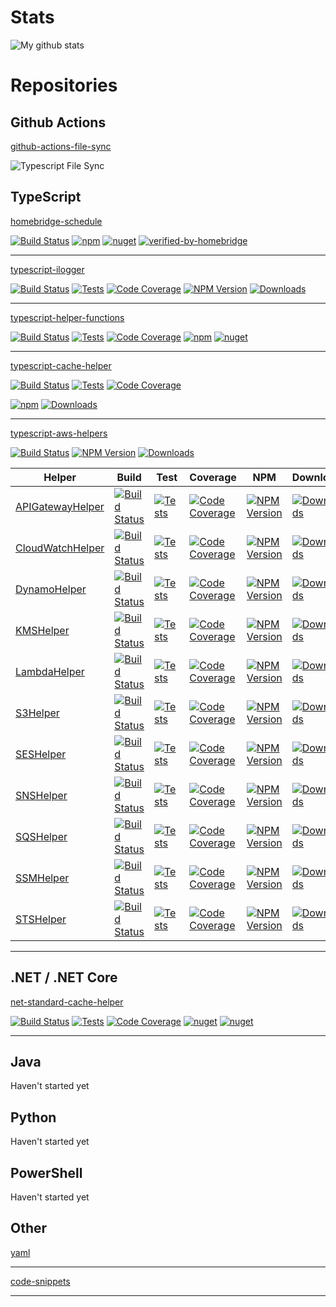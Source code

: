# Stats
![My github stats](https://github-readme-stats.vercel.app/api?username=kbrashears5&show_icons=true)

# Repositories
## Github Actions
[github-actions-file-sync](https://github.com/kbrashears5/github-action-file-sync)

![Typescript File Sync](https://github.com/kbrashears5/github-actions/workflows/Typescript%20File%20Sync/badge.svg)

## TypeScript
[homebridge-schedule](https://github.com/kbrashears5/homebridge-schedule)

[![Build Status](https://dev.azure.com/kbrashears5/github/_apis/build/status/kbrashears5.homebridge-schedule?branchName=master)](https://dev.azure.com/kbrashears5/github/_build/latest?definitionId=7&branchName=master)
[![npm](https://img.shields.io/npm/v/homebridge-schedule)](https://img.shields.io/npm/v/homebridge-schedule)
[![nuget](https://img.shields.io/npm/dt/homebridge-schedule)](https://img.shields.io/npm/dt/homebridge-schedule)
[![verified-by-homebridge](https://badgen.net/badge/homebridge/verified/purple)](https://github.com/homebridge/homebridge/wiki/Verified-Plugins)

---
[typescript-ilogger](https://github.com/kbrashears5/typescript-ilogger)

[![Build Status](https://dev.azure.com/kbrashears5/github/_apis/build/status/kbrashears5.typescript-ilogger?branchName=master)](https://dev.azure.com/kbrashears5/github/_build/latest?definitionId=8&branchName=master)
[![Tests](https://img.shields.io/azure-devops/tests/kbrashears5/github/8)](https://img.shields.io/azure-devops/tests/kbrashears5/github/8)
[![Code Coverage](https://img.shields.io/azure-devops/coverage/kbrashears5/github/8)](https://img.shields.io/azure-devops/coverage/kbrashears5/github/8)
[![NPM Version](https://img.shields.io/npm/v/typescript-ilogger)](https://img.shields.io/npm/v/typescript-ilogger)
[![Downloads](https://img.shields.io/npm/dt/typescript-ilogger)](https://img.shields.io/npm/dt/typescript-ilogger)

---
[typescript-helper-functions](https://github.com/kbrashears5/typescript-helper-functions)

[![Build Status](https://dev.azure.com/kbrashears5/github/_apis/build/status/kbrashears5.typescript-helper-functions?branchName=master)](https://dev.azure.com/kbrashears5/github/_build/latest?definitionId=9&branchName=master)
[![Tests](https://img.shields.io/azure-devops/tests/kbrashears5/github/9)](https://img.shields.io/azure-devops/tests/kbrashears5/github/9)
[![Code Coverage](https://img.shields.io/azure-devops/coverage/kbrashears5/github/9)](https://img.shields.io/azure-devops/coverage/kbrashears5/github/9)
[![npm](https://img.shields.io/npm/v/typescript-helper-functions)](https://img.shields.io/npm/v/typescript-helper-functions)
[![nuget](https://img.shields.io/npm/dt/typescript-helper-functions)](https://img.shields.io/npm/dt/typescript-helper-functions)

---

[typescript-cache-helper](https://github.com/kbrashears5/typescript-cache-helper)

[![Build Status](https://dev.azure.com/kbrashears5/github/_apis/build/status/kbrashears5.typescript-cache-helper?branchName=master)](https://dev.azure.com/kbrashears5/github/_build/latest?definitionId=24&branchName=master)
[![Tests](https://img.shields.io/azure-devops/tests/kbrashears5/github/24)](https://img.shields.io/azure-devops/tests/kbrashears5/github/24)
[![Code Coverage](https://img.shields.io/azure-devops/coverage/kbrashears5/github/24)](https://img.shields.io/azure-devops/coverage/kbrashears5/github/24)

[![npm](https://img.shields.io/npm/v/typescript-cache-helper)](https://img.shields.io/npm/v/typescript-cache-helper)
[![Downloads](https://img.shields.io/npm/dt/typescript-cache-helper)](https://img.shields.io/npm/dt/typescript-cache-helper)

---
[typescript-aws-helpers](https://github.com/kbrashears5/typescript-aws-helpers)

[![Build Status](https://dev.azure.com/kbrashears5/github/_apis/build/status/kbrashears5.typescript-aws-helpers?branchName=master)](https://dev.azure.com/kbrashears5/github/_build/latest?definitionId=21&branchName=master)
[![NPM Version](https://img.shields.io/npm/v/typescript-aws-helpers)](https://img.shields.io/npm/v/typescript-aws-helpers)
[![Downloads](https://img.shields.io/npm/dt/typescript-aws-helpers)](https://img.shields.io/npm/dt/typescript-aws-helpers)

| Helper | Build | Test | Coverage | NPM | Downloads |
| --- | --- | --- | --- | --- | --- |
| [APIGatewayHelper](https://github.com/kbrashears5/typescript-aws-apigateway-helper) | [![Build Status](https://dev.azure.com/kbrashears5/github/_apis/build/status/kbrashears5.typescript-aws-apigateway-helper?branchName=master)](https://dev.azure.com/kbrashears5/github/_build/latest?definitionId=20&branchName=master) | [![Tests](https://img.shields.io/azure-devops/tests/kbrashears5/github/20)](https://img.shields.io/azure-devops/tests/kbrashears5/github/20) | [![Code Coverage](https://img.shields.io/azure-devops/coverage/kbrashears5/github/20)](https://img.shields.io/azure-devops/coverage/kbrashears5/github/20) | [![NPM Version](https://img.shields.io/npm/v/typescript-aws-apigateway-helper)](https://img.shields.io/npm/v/typescript-aws-apigateway-helper) | [![Downloads](https://img.shields.io/npm/dt/typescript-aws-apigateway-helper)](https://img.shields.io/npm/dt/typescript-aws-apigateway-helper) |
| [CloudWatchHelper](https://github.com/kbrashears5/typescript-aws-cloudwatch-helper) | [![Build Status](https://dev.azure.com/kbrashears5/github/_apis/build/status/kbrashears5.typescript-aws-cloudwatch-helper?branchName=master)](https://dev.azure.com/kbrashears5/github/_build/latest?definitionId=17&branchName=master) | [![Tests](https://img.shields.io/azure-devops/tests/kbrashears5/github/17)](https://img.shields.io/azure-devops/tests/kbrashears5/github/17) | [![Code Coverage](https://img.shields.io/azure-devops/coverage/kbrashears5/github/17)](https://img.shields.io/azure-devops/coverage/kbrashears5/github/17) | [![NPM Version](https://img.shields.io/npm/v/typescript-aws-cloudwatch-helper)](https://img.shields.io/npm/v/typescript-aws-cloudwatch-helper) | [![Downloads](https://img.shields.io/npm/dt/typescript-aws-cloudwatch-helper)](https://img.shields.io/npm/dt/typescript-aws-cloudwatch-helper) |
| [DynamoHelper](https://github.com/kbrashears5/typescript-aws-dynamo-helper) | [![Build Status](https://dev.azure.com/kbrashears5/github/_apis/build/status/kbrashears5.typescript-aws-dynamo-helper?branchName=master)](https://dev.azure.com/kbrashears5/github/_build/latest?definitionId=14&branchName=master) | [![Tests](https://img.shields.io/azure-devops/tests/kbrashears5/github/14)](https://img.shields.io/azure-devops/tests/kbrashears5/github/14) | [![Code Coverage](https://img.shields.io/azure-devops/coverage/kbrashears5/github/14)](https://img.shields.io/azure-devops/coverage/kbrashears5/github/14) | [![NPM Version](https://img.shields.io/npm/v/typescript-aws-dynamo-helper)](https://img.shields.io/npm/v/typescript-aws-dynamo-helper) | [![Downloads](https://img.shields.io/npm/dt/typescript-aws-dynamo-helper)](https://img.shields.io/npm/dt/typescript-aws-dynamo-helper) |
| [KMSHelper](https://github.com/kbrashears5/typescript-aws-kms-helper) | [![Build Status](https://dev.azure.com/kbrashears5/github/_apis/build/status/kbrashears5.typescript-aws-kms-helper?branchName=master)](https://dev.azure.com/kbrashears5/github/_build/latest?definitionId=15&branchName=master) | [![Tests](https://img.shields.io/azure-devops/tests/kbrashears5/github/15)](https://img.shields.io/azure-devops/tests/kbrashears5/github/15) | [![Code Coverage](https://img.shields.io/azure-devops/coverage/kbrashears5/github/15)](https://img.shields.io/azure-devops/coverage/kbrashears5/github/15) | [![NPM Version](https://img.shields.io/npm/v/typescript-aws-kms-helper)](https://img.shields.io/npm/v/typescript-aws-kms-helper) | [![Downloads](https://img.shields.io/npm/dt/typescript-aws-kms-helper)](https://img.shields.io/npm/dt/typescript-aws-kms-helper) |
| [LambdaHelper](https://github.com/kbrashears5/typescript-aws-lambda-helper) | [![Build Status](https://dev.azure.com/kbrashears5/github/_apis/build/status/kbrashears5.typescript-aws-lambda-helper?branchName=master)](https://dev.azure.com/kbrashears5/github/_build/latest?definitionId=16&branchName=master) | [![Tests](https://img.shields.io/azure-devops/tests/kbrashears5/github/16)](https://img.shields.io/azure-devops/tests/kbrashears5/github/16) | [![Code Coverage](https://img.shields.io/azure-devops/coverage/kbrashears5/github/16)](https://img.shields.io/azure-devops/coverage/kbrashears5/github/16) | [![NPM Version](https://img.shields.io/npm/v/typescript-aws-lambda-helper)](https://img.shields.io/npm/v/typescript-aws-lambda-helper) | [![Downloads](https://img.shields.io/npm/dt/typescript-aws-lambda-helper)](https://img.shields.io/npm/dt/typescript-aws-lambda-helper) |
| [S3Helper](https://github.com/kbrashears5/typescript-aws-s3-helper) | [![Build Status](https://dev.azure.com/kbrashears5/github/_apis/build/status/kbrashears5.typescript-aws-s3-helper?branchName=master)](https://dev.azure.com/kbrashears5/github/_build/latest?definitionId=10&branchName=master) | [![Tests](https://img.shields.io/azure-devops/tests/kbrashears5/github/10)](https://img.shields.io/azure-devops/tests/kbrashears5/github/10) | [![Code Coverage](https://img.shields.io/azure-devops/coverage/kbrashears5/github/10)](https://img.shields.io/azure-devops/coverage/kbrashears5/github/10) | [![NPM Version](https://img.shields.io/npm/v/typescript-aws-s3-helper)](https://img.shields.io/npm/v/typescript-aws-s3-helper) | [![Downloads](https://img.shields.io/npm/dt/typescript-aws-s3-helper)](https://img.shields.io/npm/dt/typescript-aws-s3-helper) |
| [SESHelper](https://github.com/kbrashears5/typescript-aws-ses-helper) | [![Build Status](https://dev.azure.com/kbrashears5/github/_apis/build/status/kbrashears5.typescript-aws-ses-helper?branchName=master)](https://dev.azure.com/kbrashears5/github/_build/latest?definitionId=23&branchName=master) | [![Tests](https://img.shields.io/azure-devops/tests/kbrashears5/github/23)](https://img.shields.io/azure-devops/tests/kbrashears5/github/23) | [![Code Coverage](https://img.shields.io/azure-devops/coverage/kbrashears5/github/23)](https://img.shields.io/azure-devops/coverage/kbrashears5/github/23) | [![NPM Version](https://img.shields.io/npm/v/typescript-aws-ses-helper)](https://img.shields.io/npm/v/typescript-aws-ses-helper) | [![Downloads](https://img.shields.io/npm/dt/typescript-aws-ses-helper)](https://img.shields.io/npm/dt/typescript-aws-ses-helper) |
| [SNSHelper](https://github.com/kbrashears5/typescript-aws-sns-helper) | [![Build Status](https://dev.azure.com/kbrashears5/github/_apis/build/status/kbrashears5.typescript-aws-sns-helper?branchName=master)](https://dev.azure.com/kbrashears5/github/_build/latest?definitionId=12&branchName=master) | [![Tests](https://img.shields.io/azure-devops/tests/kbrashears5/github/12)](https://img.shields.io/azure-devops/tests/kbrashears5/github/12) | [![Code Coverage](https://img.shields.io/azure-devops/coverage/kbrashears5/github/12)](https://img.shields.io/azure-devops/coverage/kbrashears5/github/12) | [![NPM Version](https://img.shields.io/npm/v/typescript-aws-sns-helper)](https://img.shields.io/npm/v/typescript-aws-sns-helper) | [![Downloads](https://img.shields.io/npm/dt/typescript-aws-sns-helper)](https://img.shields.io/npm/dt/typescript-aws-sns-helper)
| [SQSHelper](https://github.com/kbrashears5/typescript-aws-sqs-helper) | [![Build Status](https://dev.azure.com/kbrashears5/github/_apis/build/status/kbrashears5.typescript-aws-sqs-helper?branchName=master)](https://dev.azure.com/kbrashears5/github/_build/latest?definitionId=11&branchName=master) | [![Tests](https://img.shields.io/azure-devops/tests/kbrashears5/github/11)](https://img.shields.io/azure-devops/tests/kbrashears5/github/11) | [![Code Coverage](https://img.shields.io/azure-devops/coverage/kbrashears5/github/11)](https://img.shields.io/azure-devops/coverage/kbrashears5/github/11) | [![NPM Version](https://img.shields.io/npm/v/typescript-aws-sqs-helper)](https://img.shields.io/npm/v/typescript-aws-sqs-helper) | [![Downloads](https://img.shields.io/npm/dt/typescript-aws-sqs-helper)](https://img.shields.io/npm/dt/typescript-aws-sqs-helper)
| [SSMHelper](https://github.com/kbrashears5/typescript-aws-ssm-helper) | [![Build Status](https://dev.azure.com/kbrashears5/github/_apis/build/status/kbrashears5.typescript-aws-ssm-helper?branchName=master)](https://dev.azure.com/kbrashears5/github/_build/latest?definitionId=18&branchName=master) | [![Tests](https://img.shields.io/azure-devops/tests/kbrashears5/github/18)](https://img.shields.io/azure-devops/tests/kbrashears5/github/18) | [![Code Coverage](https://img.shields.io/azure-devops/coverage/kbrashears5/github/18)](https://img.shields.io/azure-devops/coverage/kbrashears5/github/18) | [![NPM Version](https://img.shields.io/npm/v/typescript-aws-ssm-helper)](https://img.shields.io/npm/v/typescript-aws-ssm-helper) | [![Downloads](https://img.shields.io/npm/dt/typescript-aws-ssm-helper)](https://img.shields.io/npm/dt/typescript-aws-ssm-helper) |
| [STSHelper](https://github.com/kbrashears5/typescript-aws-sts-helper) | [![Build Status](https://dev.azure.com/kbrashears5/github/_apis/build/status/kbrashears5.typescript-aws-sts-helper?branchName=master)](https://dev.azure.com/kbrashears5/github/_build/latest?definitionId=19&branchName=master) | [![Tests](https://img.shields.io/azure-devops/tests/kbrashears5/github/19)](https://img.shields.io/azure-devops/tests/kbrashears5/github/19) | [![Code Coverage](https://img.shields.io/azure-devops/coverage/kbrashears5/github/19)](https://img.shields.io/azure-devops/coverage/kbrashears5/github/19) | [![NPM Version](https://img.shields.io/npm/v/typescript-aws-sts-helper)](https://img.shields.io/npm/v/typescript-aws-sts-helper) | [![Downloads](https://img.shields.io/npm/dt/typescript-aws-sts-helper)](https://img.shields.io/npm/dt/typescript-aws-sts-helper) |
</div>

---
## .NET / .NET Core

[net-standard-cache-helper](https://github.com/kbrashears5/net-standard-cache-helper)

[![Build Status](https://dev.azure.com/kbrashears5/github/_apis/build/status/kbrashears5.net-standard-cache-helper?branchName=master)](https://dev.azure.com/kbrashears5/github/_build/latest?definitionId=25&branchName=master)
[![Tests](https://img.shields.io/azure-devops/tests/kbrashears5/github/25)](https://img.shields.io/azure-devops/tests/kbrashears5/github/25)
[![Code Coverage](https://img.shields.io/azure-devops/coverage/kbrashears5/github/25)](https://img.shields.io/azure-devops/coverage/kbrashears5/github/25)
[![nuget](https://img.shields.io/nuget/v/NetStandardCacheHelper.svg)](https://www.nuget.org/packages/NetStandardCacheHelper/)
[![nuget](https://img.shields.io/nuget/dt/NetStandardCacheHelper)](https://img.shields.io/nuget/dt/NetStandardCacheHelper)

---

## Java
Haven't started yet

## Python
Haven't started yet

## PowerShell
Haven't started yet

## Other
[yaml](https://github.com/kbrashears5/yaml)

---
[code-snippets](https://github.com/kbrashears5/code-snippets)

---